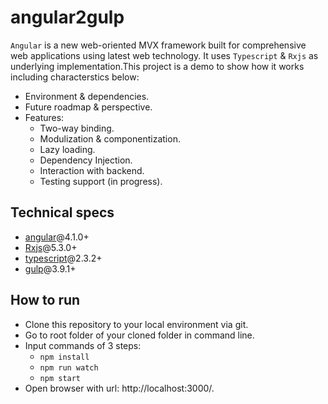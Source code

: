 # angular2gulp
`Angular` is a new web-oriented MVX framework built for comprehensive web applications using latest web technology. It uses `Typescript` & `Rxjs` as underlying implementation.This project is a demo to show how it works including characterstics below:
* Environment & dependencies.<br />
* Future roadmap & perspective.<br />
* Features:<br />
   * Two-way binding.<br />
   * Modulization & componentization.<br />
   * Lazy loading.<br />
   * Dependency Injection.<br />
   * Interaction with backend.<br />
   * Testing support (in progress).<br />
## Technical specs<br />
* [angular](https://github.com/angular/angular)@4.1.0+<br />
* [Rxjs](https://github.com/ReactiveX/rxjs)@5.3.0+<br />
* [typescript](https://github.com/Microsoft/TypeScript)@2.3.2+<br />
* [gulp](https://github.com/gulpjs/gulp)@3.9.1+<br />
## How to run<br />
* Clone this repository to your local environment via git.<br />
* Go to root folder of your cloned folder in command line.<br />
* Input commands of 3 steps:<br />
    * `npm install`<br />
    * `npm run watch`<br />
    * `npm start`<br />
* Open browser with url: http://localhost:3000/.<br />
